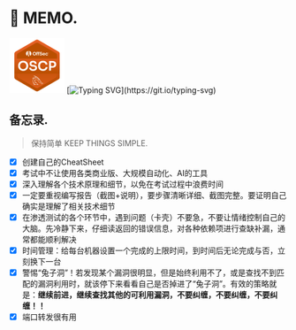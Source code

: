 # 📝 MEMO.

<img src="https://github.com/golDen-Scale/for-OSCP/blob/main/OSCP.png" width="100"> [![Typing SVG](https://readme-typing-svg.demolab.com/?font=Orbitron\&size=30\&duration=4000\&pause=500\&color=E2580C\&background=FFA30C00\&center=true\&vCenter=true\&width=700\&height=60\&lines=TRY+HARDER+!)](https://git.io/typing-svg)

## 备忘录.

> 保持简单 KEEP THINGS SIMPLE.

* [x] 创建自己的CheatSheet
* [x] 考试中不让使用各类商业版、大规模自动化、AI的工具
* [x] 深入理解各个技术原理和细节，以免在考试过程中浪费时间
* [x] 一定要重视编写报告（截图+说明），要步骤清晰详细、截图完整。要证明自己确实是理解了相关技术细节
* [x] 在渗透测试的各个环节中，遇到问题（卡壳）不要急，不要让情绪控制自己的大脑。先冷静下来，仔细读返回的错误信息，对各种依赖项进行查缺补漏，通常都能顺利解决
* [x] 时间管理：给每台机器设置一个完成的上限时间，到时间后无论完成与否，立刻换下一台
* [x] 警惕“兔子洞”！若发现某个漏洞很明显，但是始终利用不了，或是查找不到匹配的漏洞利用时，就该停下来看看自己是否掉进了“兔子洞”。有效的策略就是：**继续前进，继续查找其他的可利用漏洞，不要纠缠，不要纠缠，不要纠缠！！**
* [x] 端口转发很有用
